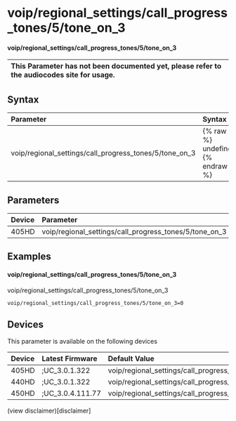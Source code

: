 ﻿---
description: voip/regional_settings/call_progress_tones/5/tone_on_3
search:
    keywords: ['voip','regional_settings','call_progress_tones','5','tone_on_3']
---

# voip/regional_settings/call_progress_tones/5/tone_on_3

#### voip/regional_settings/call_progress_tones/5/tone_on_3


| This Parameter has not been documented yet, please refer to the audiocodes site for usage.  |
| :--- |

## Syntax
| Parameter | Syntax |
| :--- | :--- |
|voip/regional_settings/call_progress_tones/5/tone_on_3 | {% raw %} undefined {% endraw %} |

## Parameters
|Device|Parameter|value|Description|
|:---|:---|:---|:---|
| 405HD | voip/regional_settings/call_progress_tones/5/tone_on_3 |  |  |

## Examples
#### voip/regional_settings/call_progress_tones/5/tone_on_3

voip/regional_settings/call_progress_tones/5/tone_on_3

```
voip/regional_settings/call_progress_tones/5/tone_on_3=0
```

## Devices
This parameter is available on the following devices

| Device | Latest Firmware | Default Value |
|:---|:---|:---|
| 405HD | ;UC_3.0.1.322 | voip/regional_settings/call_progress_tones/5/tone_on_3=0 
| 440HD | ;UC_3.0.1.322 | voip/regional_settings/call_progress_tones/5/tone_on_3=0 
| 450HD | ;UC_3.0.4.111.77 | voip/regional_settings/call_progress_tones/5/tone_on_3=0 

(view disclaimer)[disclaimer]
